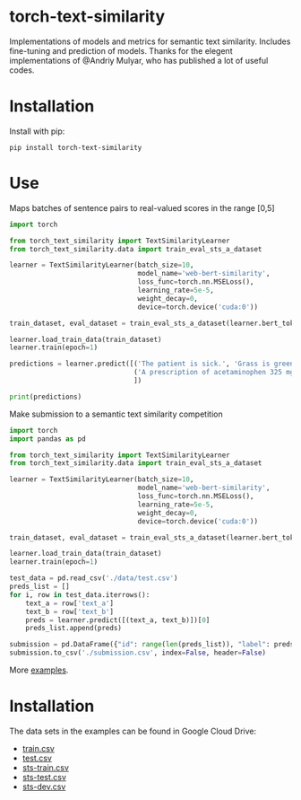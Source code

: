 # torch-text-similarity
Implementations of models and metrics for semantic text similarity. Includes fine-tuning and prediction of models. Thanks for the elegent implementations of @Andriy Mulyar, who has published a lot of useful codes.

# Installation

Install with pip:

```
pip install torch-text-similarity
```

# Use
Maps batches of sentence pairs to real-valued scores in the range [0,5]
```python
import torch

from torch_text_similarity import TextSimilarityLearner
from torch_text_similarity.data import train_eval_sts_a_dataset

learner = TextSimilarityLearner(batch_size=10,
                                model_name='web-bert-similarity',
                                loss_func=torch.nn.MSELoss(),
                                learning_rate=5e-5,
                                weight_decay=0,
                                device=torch.device('cuda:0'))

train_dataset, eval_dataset = train_eval_sts_a_dataset(learner.bert_tokenizer, path='./data/train.csv')

learner.load_train_data(train_dataset)
learner.train(epoch=1)

predictions = learner.predict([('The patient is sick.', 'Grass is green.'),
                               ('A prescription of acetaminophen 325 mg was given.', ' The patient was given Tylenol.')
                               ])

print(predictions)
```
Make submission to a semantic text similarity competition
```python
import torch
import pandas as pd

from torch_text_similarity import TextSimilarityLearner
from torch_text_similarity.data import train_eval_sts_a_dataset

learner = TextSimilarityLearner(batch_size=10,
                                model_name='web-bert-similarity',
                                loss_func=torch.nn.MSELoss(),
                                learning_rate=5e-5,
                                weight_decay=0,
                                device=torch.device('cuda:0'))

train_dataset, eval_dataset = train_eval_sts_a_dataset(learner.bert_tokenizer, path='/home/temp/Data/kaggle/data/train.csv')

learner.load_train_data(train_dataset)
learner.train(epoch=1)

test_data = pd.read_csv('./data/test.csv')
preds_list = []
for i, row in test_data.iterrows():
    text_a = row['text_a']
    text_b = row['text_b']
    preds = learner.predict([(text_a, text_b)])[0]
    preds_list.append(preds)

submission = pd.DataFrame({"id": range(len(preds_list)), "label": preds_list})
submission.to_csv('./submission.csv', index=False, header=False)
```
More [examples](/examples).

# Installation

The data sets in the examples can be found in Google Cloud Drive:

* [train.csv](https://drive.google.com/open?id=1-qqNudszBOboQHNvQwHp6-hyBPxjGH1I)
* [test.csv](https://drive.google.com/open?id=1Ph8F0d-JE61MAQicKx24GK29hRXciws9)
* [sts-train.csv](https://drive.google.com/open?id=1BJCDxzKZDyvxzdtTFBP-gQzcZWmwClGX)
* [sts-test.csv](https://drive.google.com/open?id=1NGrIg3DnbSjl4uKciL9WsiCFzK8Q726X)
* [sts-dev.csv](https://drive.google.com/open?id=1OZxOC4Y9XU-ZTXVf78_DPu9edTZaYFRX)